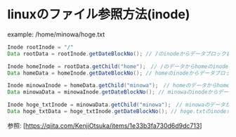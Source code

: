 # linuxのファイル参照方法(inode)

example: /home/minowa/hoge.txt

```java
Inode rootInode = "/"
Data rootData = rootInode.getDateBlockNo(); // /のinodeからデータブロック番号を取得して/のデータを取得

Inode homeInode = rootData.getChild("home");　// /のデータからhomeのinodeを取得
Data homeData = homeInode.getDateBlockNo(); // homeのinodeからデータブロック番号を取得してhomeのデータを取得

Inode minowaInode = homeData.getChild("minowa");　// homeのデータからhomeのinodeを取得
Data minowaData = minowaInode.getDateBlockNo(); // minowaのinodeからデータブロック番号を取得してminowaのデータを取得

Inode hoge_txtInode = minowaData.getChild("minowa");　// minowaのデータからhoge.txtのinodeを取得
Data hoge_txtData = hoge_txtInode.getDateBlockNo(); // hoge.txtのinodeからデータブロック番号を取得してhoge.txtのデータを取得
```

参照: [https://qiita.com/KenjiOtsuka/items/1e33b3fa730d6d9dc713]
